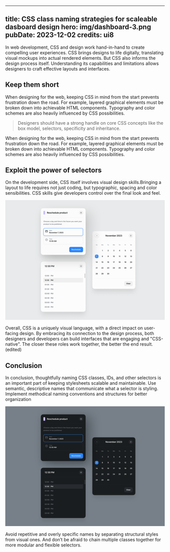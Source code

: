 
---
title: CSS class naming strategies for scaleable dasboard design
hero: img/dashboard-3.png
pubDate: 2023-12-02
credits: ui8
---

In web development, CSS and design work hand-in-hand to create compelling user experiences. CSS brings designs to life digitally, translating visual mockups into actual rendered elements. But CSS also informs the design process itself. Understanding its capabilities and limitations allows designers to craft effective layouts and interfaces.


## Keep them short

When designing for the web, keeping CSS in mind from the start prevents frustration down the road. For example, layered graphical elements must be broken down into achievable HTML components. Typography and color schemes are also heavily influenced by CSS possibilities.


> Designers should have a strong handle on core CSS concepts like the box model, selectors, specificity and inheritance.

When designing for the web, keeping CSS in mind from the start prevents frustration down the road. For example, layered graphical elements must be broken down into achievable HTML components. Typography and color schemes are also heavily influenced by CSS possibilities.



## Exploit the power of selectors

On the development side, CSS itself involves visual design skills.Bringing a layout to life requires not just coding, but typographic, spacing and color sensibilities. CSS skills give developers control over the final look and feel.


![](img/dashboard-1.png)

Overall, CSS is a uniquely visual language, with a direct impact on user-facing design. By embracing its connection to the design process, both designers and developers can build interfaces that are engaging and "CSS-native". The closer these roles work together, the better the end result. (edited)


## Conclusion

In conclusion, thoughtfully naming CSS classes, IDs, and other selectors is an important part of keeping stylesheets scalable and maintainable. Use semantic, descriptive names that communicate what a selector is styling. Implement methodical naming conventions and structures for better organization

![](img/dashboard-2.png)

Avoid repetitive and overly specific names by separating structural styles from visual ones. And don’t be afraid to chain multiple classes together for more modular and flexible selectors.





